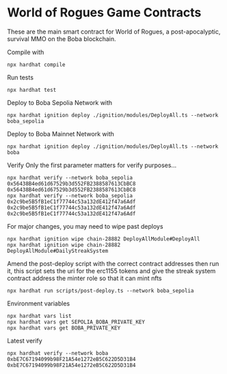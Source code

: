 # World of Rogues Game Contracts

These are the main smart contract for World of Rogues, a post-apocalyptic, survival MMO on the Boba blockchain.

Compile with
```shell
npx hardhat compile
```

Run tests
```shell
npx hardhat test
```

Deploy to Boba Sepolia Network with
```shell
npx hardhat ignition deploy ./ignition/modules/DeployAll.ts --network boba_sepolia
```

Deploy to Boba Mainnet Network with
```shell
npx hardhat ignition deploy ./ignition/modules/DeployAll.ts --network boba
```

Verify
Only the first parameter matters for verify purposes...
```shell
npx hardhat verify --network boba_sepolia 0x56438B4ed61d67529b3d552FB2388587613CbBC8 0x56438B4ed61d67529b3d552FB2388587613CbBC8
npx hardhat verify --network boba_sepolia 0x2c9be5B5fB1eC1f77744c53a132dE412f47a6Adf 0x2c9be5B5fB1eC1f77744c53a132dE412f47a6Adf 0x2c9be5B5fB1eC1f77744c53a132dE412f47a6Adf
```

For major changes, you may need to wipe past deploys
```shell
npx hardhat ignition wipe chain-28882 DeployAllModule#DeployAll
npx hardhat ignition wipe chain-28882 DeployAllModule#DailyStreakSystem
```

Amend the post-deploy script with the correct contract addresses then run it, this script sets the uri for the erc1155 tokens and give the streak system contract address the minter role so that it can mint nfts
```shell
npx hardhat run scripts/post-deploy.ts --network boba_sepolia
```

Environment variables
```shell
npx hardhat vars list
npx hardhat vars get SEPOLIA_BOBA_PRIVATE_KEY
npx hardhat vars get BOBA_PRIVATE_KEY
```

Latest verify
```shell
npx hardhat verify --network boba 0xbE7C67194099b98F21A54e1272eB5C622D5D31B4 0xbE7C67194099b98F21A54e1272eB5C622D5D31B4
```